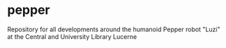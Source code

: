 # pepper
Repository for all developments around the humanoid Pepper robot "Luzi" at the Central and University Library Lucerne
